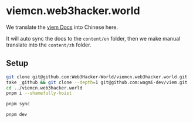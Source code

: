 # viemcn.web3hacker.world

We translate the [viem Docs](https://github.com/wagmi-dev/viem) into Chinese here.

It will auto sync the docs to the `content/en` folder, then we make manual translate into the `content/zh` folder.

## Setup

```bash [init projects]
git clone git@github.com:Web3Hacker-World/viemcn.web3hacker.world.git
take _github && git clone --depth=1 git@github.com:wagmi-dev/viem.git 
cd ../viemcn.web3hacker.world
pnpm i --shamefully-hoist
```

```bash [sync docs]
pnpm sync
```

```bash [run the docs site local]
pnpm dev
```
